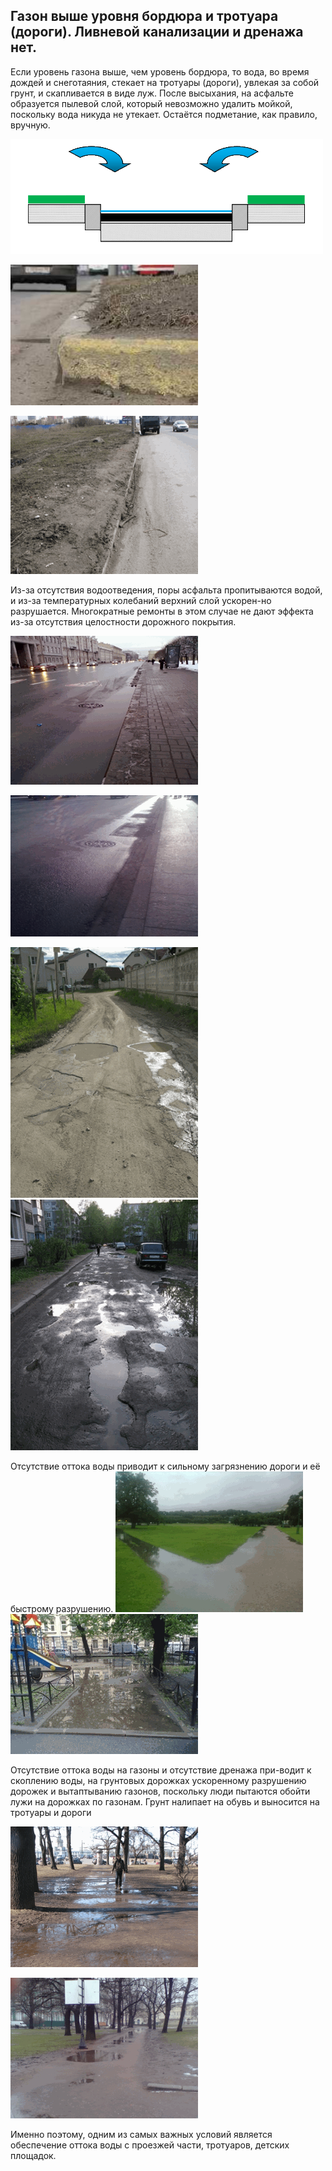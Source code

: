 ## Газон выше уровня бордюра и тротуара (дороги). Ливневой канализации и дренажа нет.

Если уровень газона выше, чем уровень бордюра, то вода, во время дождей и снеготаяния, стекает на тротуары (дороги), увлекая за собой грунт, и скапливается в виде луж. После высыхания, на асфальте образуется пылевой слой, который невозможно удалить мойкой, поскольку вода никуда не утекает. Остаётся подметание, как правило, вручную.



![уровень газона выше, чем уровень бордюра](/image/fig1_1.png "уровень газона выше, чем уровень бордюра")




![уровень газона выше, чем уровень бордюра](/image/fig1_2.jpg "уровень газона выше, чем уровень бордюра")



![уровень газона выше, чем уровень бордюра](/image/fig1_3.png "уровень газона выше, чем уровень бордюра")









Из-за отсутствия водоотведения, поры асфальта пропитываются водой, и из-за температурных колебаний верхний слой ускорен-но разрушается. Многократные ремонты в этом случае не дают эффекта из-за отсутствия целостности дорожного покрытия.

![2012 год – ремонт дороги целиком](/image/fig1_4.png "2012 год – ремонт дороги целиком")



![Врезка разрушенного примыкания 2013 год](/image/fig1_5.png "Врезка разрушенного примыкания 2013 год")


![Отсутствие оттока воды](/image/fig1_6.png "Отсутствие оттока воды")
![Отсутствие оттока воды](/image/fig1_7.png "Отсутствие оттока воды")

Отсутствие оттока воды приводит к сильному загрязнению дороги и её быстрому разрушению.
![Отсутствие оттока воды](/image/fig1_8.png "Отсутствие оттока воды")
![Отсутствие оттока воды](/image/fig1_9.png "Отсутствие оттока воды")

Отсутствие оттока воды на газоны и отсутствие дренажа при-водит к скоплению воды, на грунтовых дорожках ускоренному разрушению дорожек и вытаптыванию газонов, поскольку люди пытаются обойти лужи на дорожках по газонам.
Грунт налипает на обувь и выносится на тротуары и дороги


![Эрмитажный садик март 2012](/image/fig1_10.png "Эрмитажный садик март 2012")


![Эрмитажный садик. Фото с противоположного конца дорожки Январь 2014 года](/image/fig1_11.png "Эрмитажный садик. Фото с противоположного конца дорожки Январь 2014 года")


Именно поэтому, одним из самых важных условий является обеспечение оттока воды с проезжей части, тротуаров, детских площадок.

